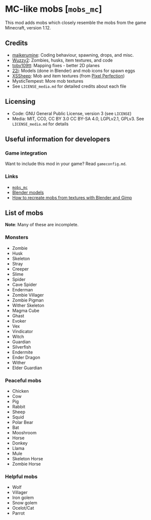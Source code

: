 # MC-like mobs [`mobs_mc`]

This mod adds mobs which closely resemble the mobs from the game Minecraft, version 1.12.

## Credits

* [maikerumine](https://github.com/maikerumine): Coding behaviour, spawning, drops, and misc.
* [Wuzzy2](https://github.com/Wuzzy2): Zombies, husks, item textures, and code
* [toby109tt](https://github.com/tobyplowy): Mapping fixes - better 2D planes
* [22i](https://github.com/22i): Models (done in Blender) and mob icons for spawn eggs
* [XSSheep](https://www.planetminecraft.com/member/xssheep/): Mob and item textures (from [Pixel Perfection](https://www.planetminecraft.com/texture_pack/131pixel-perfection/))
* MysticTempest: More mob textures
* See `LICENSE_media.md` for detailed credits about each file

## Licensing

* Code: GNU General Public License, version 3 (see `LICENSE`)
* Media: MIT, CC0, CC BY 3.0 CC BY-SA 4.0, LGPLv2.1, GPLv3. See `LICENSE_media.md` for details

## Useful information for developers

### Game integration
Want to include this mod in your game? Read `gameconfig.md`.

### Links

* [`mobs_mc`](https://github.com/maikerumine/mobs_mc)
* [Blender models](https://github.com/22i/minecraft-voxel-blender-models)
* [How to recreate mobs from textures with Blender and Gimp](http://imgur.com/a/Iqg88)

## List of mobs

**Note**: Many of these are incomplete.

### Monsters

* Zombie
* Husk
* Skeleton
* Stray
* Creeper
* Slime
* Spider
* Cave Spider
* Enderman
* Zombie Villager
* Zombie Pigman
* Wither Skeleton
* Magma Cube
* Ghast
* Evoker
* Vex
* Vindicator
* Witch
* Guardian
* Silverfish
* Endermite
* Ender Dragon
* Wither
* Elder Guardian

### Peaceful mobs

* Chicken
* Cow
* Pig
* Rabbit
* Sheep
* Squid
* Polar Bear
* Bat
* Mooshroom
* Horse
* Donkey
* Llama
* Mule
* Skeleton Horse
* Zombie Horse

### Helpful mobs

* Wolf
* Villager
* Iron golem
* Snow golem
* Ocelot/Cat
* Parrot
